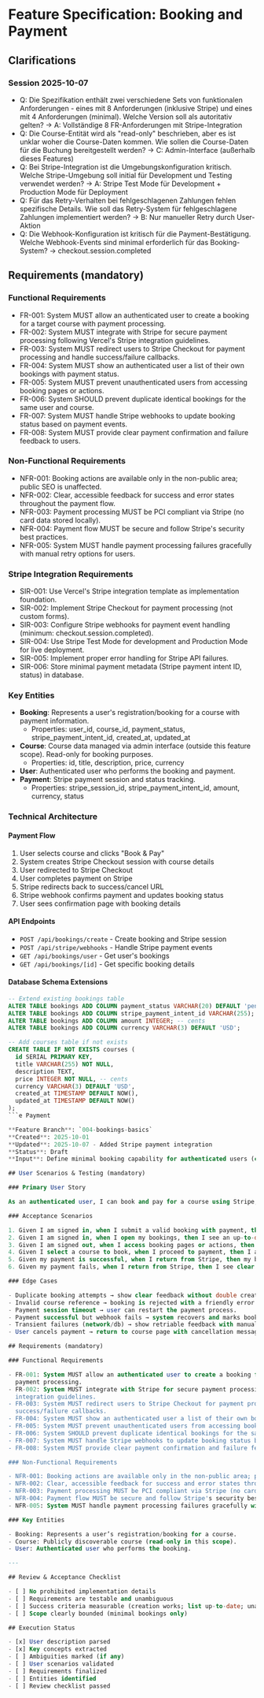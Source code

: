 # Feature Specification: Booking and Payment

## Clarifications

### Session 2025-10-07

- Q: Die Spezifikation enthält zwei verschiedene Sets von funktionalen Anforderungen - eines mit 8
  Anforderungen (inklusive Stripe) und eines mit 4 Anforderungen (minimal). Welche Version soll als
  autoritativ gelten? → A: Vollständige 8 FR-Anforderungen mit Stripe-Integration
- Q: Die Course-Entität wird als "read-only" beschrieben, aber es ist unklar woher die Course-Daten
  kommen. Wie sollen die Course-Daten für die Buchung bereitgestellt werden? → C: Admin-Interface
  (außerhalb dieses Features)
- Q: Bei Stripe-Integration ist die Umgebungskonfiguration kritisch. Welche Stripe-Umgebung soll
  initial für Development und Testing verwendet werden? → A: Stripe Test Mode für Development +
  Production Mode für Deployment
- Q: Für das Retry-Verhalten bei fehlgeschlagenen Zahlungen fehlen spezifische Details. Wie soll das
  Retry-System für fehlgeschlagene Zahlungen implementiert werden? → B: Nur manueller Retry durch
  User-Aktion
- Q: Die Webhook-Konfiguration ist kritisch für die Payment-Bestätigung. Welche Webhook-Events sind
  minimal erforderlich für das Booking-System? → checkout.session.completed

## Requirements (mandatory)

### Functional Requirements

- FR-001: System MUST allow an authenticated user to create a booking for a target course with
  payment processing.
- FR-002: System MUST integrate with Stripe for secure payment processing following Vercel's Stripe
  integration guidelines.
- FR-003: System MUST redirect users to Stripe Checkout for payment processing and handle
  success/failure callbacks.
- FR-004: System MUST show an authenticated user a list of their own bookings with payment status.
- FR-005: System MUST prevent unauthenticated users from accessing booking pages or actions.
- FR-006: System SHOULD prevent duplicate identical bookings for the same user and course.
- FR-007: System MUST handle Stripe webhooks to update booking status based on payment events.
- FR-008: System MUST provide clear payment confirmation and failure feedback to users.

### Non-Functional Requirements

- NFR-001: Booking actions are available only in the non-public area; public SEO is unaffected.
- NFR-002: Clear, accessible feedback for success and error states throughout the payment flow.
- NFR-003: Payment processing MUST be PCI compliant via Stripe (no card data stored locally).
- NFR-004: Payment flow MUST be secure and follow Stripe's security best practices.
- NFR-005: System MUST handle payment processing failures gracefully with manual retry options for
  users.

### Stripe Integration Requirements

- SIR-001: Use Vercel's Stripe integration template as implementation foundation.
- SIR-002: Implement Stripe Checkout for payment processing (not custom forms).
- SIR-003: Configure Stripe webhooks for payment event handling (minimum:
  checkout.session.completed).
- SIR-004: Use Stripe Test Mode for development and Production Mode for live deployment.
- SIR-005: Implement proper error handling for Stripe API failures.
- SIR-006: Store minimal payment metadata (Stripe payment intent ID, status) in database.

### Key Entities

- **Booking**: Represents a user's registration/booking for a course with payment information.
  - Properties: user_id, course_id, payment_status, stripe_payment_intent_id, created_at, updated_at
- **Course**: Course data managed via admin interface (outside this feature scope). Read-only for
  booking purposes.
  - Properties: id, title, description, price, currency
- **User**: Authenticated user who performs the booking and payment.
- **Payment**: Stripe payment session and status tracking.
  - Properties: stripe_session_id, stripe_payment_intent_id, amount, currency, status

### Technical Architecture

#### Payment Flow

1. User selects course and clicks "Book & Pay"
2. System creates Stripe Checkout session with course details
3. User redirected to Stripe Checkout
4. User completes payment on Stripe
5. Stripe redirects back to success/cancel URL
6. Stripe webhook confirms payment and updates booking status
7. User sees confirmation page with booking details

#### API Endpoints

- `POST /api/bookings/create` - Create booking and Stripe session
- `POST /api/stripe/webhooks` - Handle Stripe payment events
- `GET /api/bookings/user` - Get user's bookings
- `GET /api/bookings/[id]` - Get specific booking details

#### Database Schema Extensions

````sql
-- Extend existing bookings table
ALTER TABLE bookings ADD COLUMN payment_status VARCHAR(20) DEFAULT 'pending';
ALTER TABLE bookings ADD COLUMN stripe_payment_intent_id VARCHAR(255);
ALTER TABLE bookings ADD COLUMN amount INTEGER; -- cents
ALTER TABLE bookings ADD COLUMN currency VARCHAR(3) DEFAULT 'USD';

-- Add courses table if not exists
CREATE TABLE IF NOT EXISTS courses (
  id SERIAL PRIMARY KEY,
  title VARCHAR(255) NOT NULL,
  description TEXT,
  price INTEGER NOT NULL, -- cents
  currency VARCHAR(3) DEFAULT 'USD',
  created_at TIMESTAMP DEFAULT NOW(),
  updated_at TIMESTAMP DEFAULT NOW()
);
```e Payment

**Feature Branch**: `004-bookings-basics`
**Created**: 2025-10-01
**Updated**: 2025-10-07 - Added Stripe payment integration
**Status**: Draft
**Input**: Define minimal booking capability for authenticated users (create and view own bookings) with Stripe payment processing

## User Scenarios & Testing (mandatory)

### Primary User Story

As an authenticated user, I can book and pay for a course using Stripe, and the system will handle the complete payment flow.

### Acceptance Scenarios

1. Given I am signed in, when I submit a valid booking with payment, then Stripe processes the payment and the system records the booking upon successful payment.
2. Given I am signed in, when I open my bookings, then I see an up-to-date list of my bookings with payment status.
3. Given I am signed out, when I access booking pages or actions, then I am redirected to sign in.
4. Given I select a course to book, when I proceed to payment, then I am redirected to Stripe Checkout for secure payment processing.
5. Given my payment is successful, when I return from Stripe, then my booking is confirmed and I receive a confirmation.
6. Given my payment fails, when I return from Stripe, then I see clear error feedback and can retry the payment.

### Edge Cases

- Duplicate booking attempts → show clear feedback without double creation or charging.
- Invalid course reference → booking is rejected with a friendly error before payment.
- Payment session timeout → user can restart the payment process.
- Payment successful but webhook fails → system recovers and marks booking as paid.
- Transient failures (network/db) → show retriable feedback with manual retry option.
- User cancels payment → return to course page with cancellation message.

## Requirements (mandatory)

### Functional Requirements

- FR-001: System MUST allow an authenticated user to create a booking for a target course with
  payment processing.
- FR-002: System MUST integrate with Stripe for secure payment processing following Vercel's Stripe
  integration guidelines.
- FR-003: System MUST redirect users to Stripe Checkout for payment processing and handle
  success/failure callbacks.
- FR-004: System MUST show an authenticated user a list of their own bookings with payment status.
- FR-005: System MUST prevent unauthenticated users from accessing booking pages or actions.
- FR-006: System SHOULD prevent duplicate identical bookings for the same user and course.
- FR-007: System MUST handle Stripe webhooks to update booking status based on payment events.
- FR-008: System MUST provide clear payment confirmation and failure feedback to users.

### Non-Functional Requirements

- NFR-001: Booking actions are available only in the non-public area; public SEO is unaffected.
- NFR-002: Clear, accessible feedback for success and error states throughout the payment flow.
- NFR-003: Payment processing MUST be PCI compliant via Stripe (no card data stored locally).
- NFR-004: Payment flow MUST be secure and follow Stripe's security best practices.
- NFR-005: System MUST handle payment processing failures gracefully with retry options.

### Key Entities

- Booking: Represents a user’s registration/booking for a course.
- Course: Publicly discoverable course (read-only in this scope).
- User: Authenticated user who performs the booking.

---

## Review & Acceptance Checklist

- [ ] No prohibited implementation details
- [ ] Requirements are testable and unambiguous
- [ ] Success criteria measurable (creation works; list up-to-date; unauth blocked)
- [ ] Scope clearly bounded (minimal bookings only)

## Execution Status

- [x] User description parsed
- [x] Key concepts extracted
- [ ] Ambiguities marked (if any)
- [ ] User scenarios validated
- [ ] Requirements finalized
- [ ] Entities identified
- [ ] Review checklist passed
````
